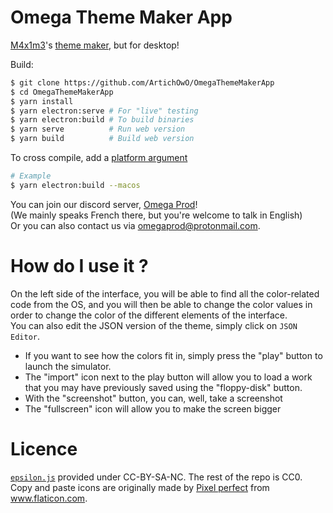# Omega Theme Maker App
[M4x1m3](https://github.com/M4xi1m3)'s [theme maker](https://github.com/M4xi1m3/Omega-ThMkr), but for desktop!

Build:
```bash
$ git clone https://github.com/ArtichOwO/OmegaThemeMakerApp
$ cd OmegaThemeMakerApp
$ yarn install
$ yarn electron:serve # For "live" testing
$ yarn electron:build # To build binaries
$ yarn serve          # Run web version
$ yarn build          # Build web version
```
To cross compile, add a [platform argument](https://www.electron.build/cli)
```bash
# Example
$ yarn electron:build --macos
```

You can join our discord server, [Omega Prod](https://discord.gg/u5Hxn2Cmt3)!  
(We mainly speaks French there, but you're welcome to talk in English)  
Or you can also contact us via omegaprod@protonmail.com.

# How do I use it ?
On the left side of the interface, you will be able to find all the color-related code from the OS, and you will then be able to change the color values in order to change the color of the different elements of the interface.  
You can also edit the JSON version of the theme, simply click on `JSON Editor`.
  
+ If you want to see how the colors fit in, simply press the "play" button to launch the simulator.  
+ The "import" icon next to the play button will allow you to load a work that you may have previously saved using the "floppy-disk" button.  
+ With the "screenshot" button, you can, well, take a screenshot
+ The "fullscreen" icon will allow you to make the screen bigger

# Licence
[`epsilon.js`](https://github.com/ArtichOwO/OmegaThemeMakerApp/blob/dev/src/external-js/epsilon.js) provided under CC-BY-SA-NC. The rest of the repo is CC0.  
Copy and paste icons are originally made by <a href="https://www.flaticon.com/authors/pixel-perfect" title="Pixel perfect">Pixel perfect</a> from <a href="https://www.flaticon.com/" title="Flaticon">www.flaticon.com</a>.  
